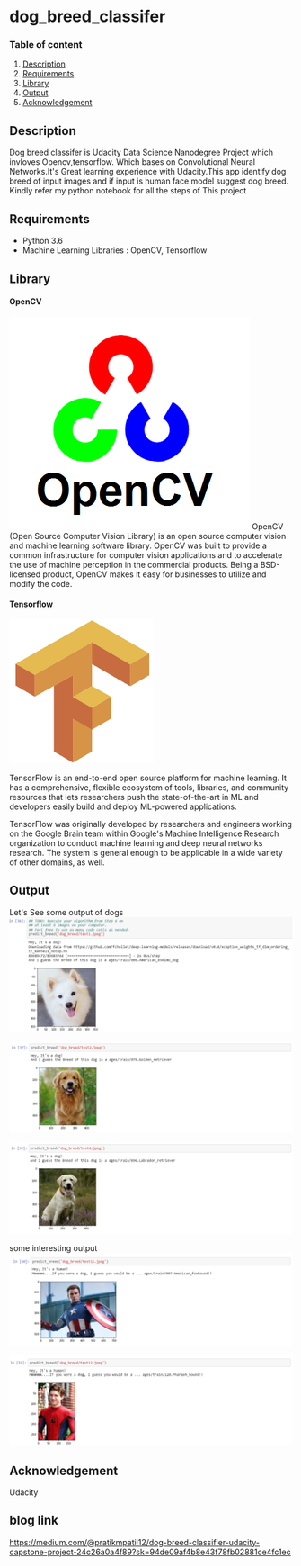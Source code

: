 # dog_breed_classifer

### Table of content
1. [Description](#description)
2. [Requirements](#requirements)
3. [Library](#library)
4. [Output](#output)
5. [Acknowledgement](#acknowledgement)

<a name="description"></a>
## Description
Dog breed classifer is Udacity Data Science Nanodegree Project which invloves Opencv,tensorflow. Which bases on Convolutional Neural Networks.It's Great learning experience with Udacity.This app identify dog breed of input images and if input is human face model suggest dog breed.
Kindly refer my python notebook for all the steps of This project

<a name="requirements"></a>
## Requirements
* Python 3.6
* Machine Learning Libraries : OpenCV, Tensorflow

<a name="library"></a>
## Library

#### OpenCV 
![](output/opencv.png)
OpenCV (Open Source Computer Vision Library) is an open source computer vision and machine learning software library. OpenCV was built to provide a common infrastructure for computer vision applications and to accelerate the use of machine perception in the commercial products. Being a BSD-licensed product, OpenCV makes it easy for businesses to utilize and modify the code.


#### Tensorflow
![](output/tensorflow.png)

TensorFlow is an end-to-end open source platform for machine learning. It has a comprehensive, flexible ecosystem of tools, libraries, and community resources that lets researchers push the state-of-the-art in ML and developers easily build and deploy ML-powered applications.

TensorFlow was originally developed by researchers and engineers working on the Google Brain team within Google's Machine Intelligence Research organization to conduct machine learning and deep neural networks research. The system is general enough to be applicable in a wide variety of other domains, as well.

## Output
Let's See some output of dogs 
![](output/output1.PNG)

![](output/output2.PNG)

![](output/output3.PNG)

some interesting output
![](output/output4.PNG)

![](output/output5.PNG)

<a name="acknowledgement"></a>
## Acknowledgement

Udacity

## blog link 
https://medium.com/@pratikmpatil12/dog-breed-classifier-udacity-capstone-project-24c26a0a4f89?sk=94de09af4b8e43f78fb02881ce4fc1ec

